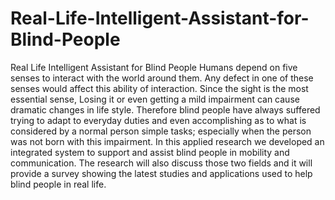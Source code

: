 # Real-Life-Intelligent-Assistant-for-Blind-People
Real Life Intelligent Assistant for Blind People
Humans depend on five senses to interact with the world around them. Any defect in one of these senses would affect this ability of interaction. Since the sight is the most essential sense, Losing it or even getting a mild impairment can cause dramatic changes in life style. Therefore blind people have always suffered trying to adapt to everyday duties and even accomplishing as to what is considered by a normal person simple tasks; especially when the person was not born with this impairment. In this applied research we developed an integrated system to support and assist blind people in mobility and communication. The research will also discuss those two fields and it will provide a survey showing the latest studies and applications used to help blind people in real life.
